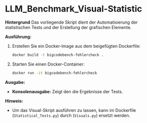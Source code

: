 # LLM_Benchmark_Visual-Statistic

**Hintergrund**
Das vorliegende Skript dient der Automatisierung der statistischen Tests und der Erstellung der grafischen Elemente. 

**Ausführung:**

1.  Erstellen Sie ein Docker-Image aus dem beigefügten Dockerfile:
    ```bash
    docker build -t bigcodebench-fehlercheck .
    ```
2.  Starten Sie einen Docker-Container:
    ```bash
    docker run -it bigcodebench-fehlercheck
    ```
**Ausgabe:**

*   **Konsolenausgabe:** Zeigt den die Ergebnisse der Tests.

**Hinweis:**

*   Um das Visual-Skript ausführen zu lassen, kann im Dockerfile  (`Statistical_Tests.py`) durch (`Visuals.py`) ersetzt werden.
